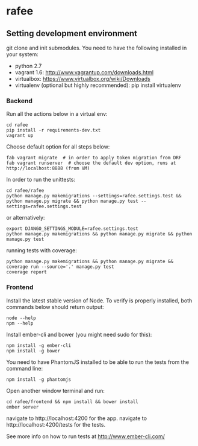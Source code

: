 rafee
=====

## Setting development environment

git clone and init submodules.
You need to have the following installed in your system:

- python 2.7
- vagrant 1.6: http://www.vagrantup.com/downloads.html
- virtualbox: https://www.virtualbox.org/wiki/Downloads
- virtualenv (optional but highly recommended): pip install virtualenv

### Backend

Run all the actions below in a virtual env:

    cd rafee
    pip install -r requirements-dev.txt
    vagrant up

Choose default option for all steps below:

    fab vagrant migrate  # in order to apply token migration from DRF
    fab vagrant runserver  # choose the default dev option, runs at http://localhost:8888 (from VM)

In order to run the unittests:

    cd rafee/rafee
    python manage.py makemigrations --settings=rafee.settings.test && python manage.py migrate && python manage.py test --settings=rafee.settings.test

or alternatively:

    export DJANGO_SETTINGS_MODULE=rafee.settings.test
    python manage.py makemigrations && python manage.py migrate && python manage.py test

running tests with coverage:

    python manage.py makemigrations && python manage.py migrate && coverage run --source='.' manage.py test
    coverage report

### Frontend

Install the latest stable version of Node. To verify is properly installed, both commands below should return output:

    node --help
    npm --help

Install ember-cli and bower (you might need sudo for this):

    npm install -g ember-cli
    npm install -g bower

You need to have PhantomJS installed to be able to run the tests from the command line:

    npm install -g phantomjs

Open another window terminal and run:

    cd rafee/frontend && npm install && bower install
    ember server

navigate to http://localhost:4200 for the app.
navigate to http://localhost:4200/tests for the tests.

See more info on how to run tests at http://www.ember-cli.com/

